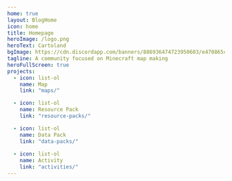 ```yaml
---
home: true
layout: BlogHome
icon: home
title: Homepage
heroImage: /logo.png
heroText: Cartoland
bgImage: https://cdn.discordapp.com/banners/886936474723950603/e470865c6469ed45bd6d72a8a38894a1.webp?size=4096
tagline: A community focused on Minecraft map making
heroFullScreen: true
projects:
  - icon: list-ol
    name: Map
    link: "maps/"

  - icon: list-ol
    name: Resource Pack
    link: "resource-packs/"

  - icon: list-ol
    name: Data Pack
    link: "data-packs/"
  
  - icon: list-ol
    name: Activity
    link: "activities/"
---
```

